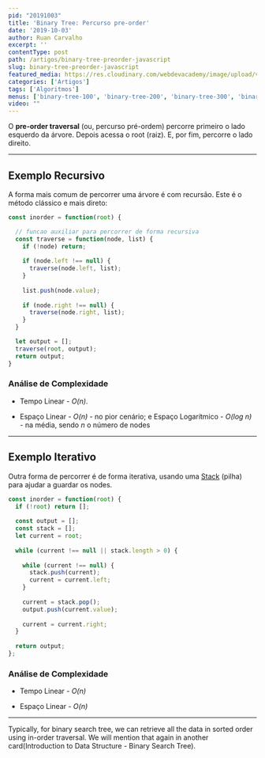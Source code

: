 ```yaml
---
pid: "20191003"
title: 'Binary Tree: Percurso pre-order'
date: '2019-10-03'
author: Ruan Carvalho
excerpt: ''
contentType: post
path: /artigos/binary-tree-preorder-javascript
slug: binary-tree-preorder-javascript
featured_media: https://res.cloudinary.com/webdevacademy/image/upload/v1572540340/data-structures/binary-tree-com-js.png
categories: ['Artigos']
tags: ['Algoritmos']
menus: ['binary-tree-100', 'binary-tree-200', 'binary-tree-300', 'binary-tree-400', datastructures-100]
video: ""
---
```


O **pre-order traversal** (ou, percurso pré-ordem) percorre primeiro o lado esquerdo da árvore. Depois acessa o root (raiz). E, por fim, percorre o lado direito.

----

## Exemplo Recursivo

A forma mais comum de percorrer uma árvore é com recursão. Este é o método clássico e mais direto:

```js
const inorder = function(root) {

  // funcao auxiliar para percorrer de forma recursiva
  const traverse = function(node, list) {
    if (!node) return;
      
    if (node.left !== null) {
      traverse(node.left, list);
    }
    
    list.push(node.value);
    
    if (node.right !== null) {
      traverse(node.right, list);
    }
  }

  let output = [];
  traverse(root, output);
  return output;
}
```

### Análise de Complexidade

* Tempo Linear - _O(n)_.

* Espaço Linear - _O(n)_ - no pior cenário; e Espaço Logarítmico - _O(log n)_ - na média, sendo _n_ o número de nodes

----

## Exemplo Iterativo

Outra forma de percorrer é de forma iterativa, usando uma [Stack](/artigos/stack-js) (pilha) para ajudar a guardar os nodes.

```js
const inorder = function(root) {
  if (!root) return [];
  
  const output = [];
  const stack = [];
  let current = root;
    
  while (current !== null || stack.length > 0) {
       
    while (current !== null) {
      stack.push(current);
      current = current.left;
    }
        
    current = stack.pop();
    output.push(current.value);
    
    current = current.right;
  }
  
  return output;
};
```
### Análise de Complexidade

* Tempo Linear - _O(n)_

* Espaço Linear - _O(n)_

----

Typically, for binary search tree, we can retrieve all the data in sorted order using in-order traversal. We will mention that again in another card(Introduction to Data Structure - Binary Search Tree).

